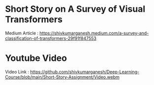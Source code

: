 # Short Story on A Survey of Visual Transformers
Medium Article : https://shivkumarganesh.medium.com/a-survey-and-classification-of-transformers-29f91f847553

# Youtube Video 

Video Link : https://github.com/shivkumarganesh/Deep-Learning-Course/blob/main/Short-Story-Assignment/Video.webm

